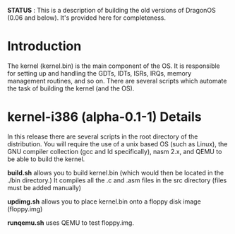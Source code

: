 **STATUS** : This is a description of building the old versions of DragonOS (0.06 and below). It's provided here for completeness.

# Introduction #
The kernel (kernel.bin) is the main component of the OS. It is responsible for setting up and handling the GDTs, IDTs, ISRs, IRQs, memory management routines, and so on. There are several scripts which automate the task of building the kernel (and the OS).


# kernel-i386 (alpha-0.1-1) Details #
In this release there are several scripts in the root directory of the distribution. You will require the use of a unix based OS (such as Linux), the GNU compiler collection (gcc and ld specifically), nasm 2.x, and QEMU to be able to build the kernel.

**build.sh** allows you to build kernel.bin (which would then be located in the ./bin directory.) It compiles all the .c and .asm files in the src directory (files must be added manually)

**updimg.sh** allows you to place kernel.bin onto a floppy disk image (floppy.img)

**runqemu.sh** uses QEMU to test floppy.img.